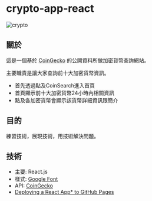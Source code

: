  # crypto-app-react

![crypto](https://i.imgur.com/0COSFj7.png)


## 關於

這是一個基於 [CoinGecko](https://www.coingecko.com/) 的公開資料所做加密貨幣查詢網站。

主要職責是讓大家查詢前十大加密貨幣資訊。
- 首先透過點及CoinSearch進入首頁
- 首頁顯示前十大加密貨幣24小時內相關資訊
- 點及各加密貨幣會顯示該貨幣詳細資訊跟簡介
 
## 目的

練習技術，展現技術，用技術解決問題。

## 技術

- 主要: React.js
- 樣式: [Google Font](https://fonts.google.com/specimen/Rubik?hl=zh-tw&query=Rubik)
- API: [CoinGecko](https://www.coingecko.com/)
- [Deploying a React App* to GitHub Pages](https://github.com/gitname/react-gh-pages)
